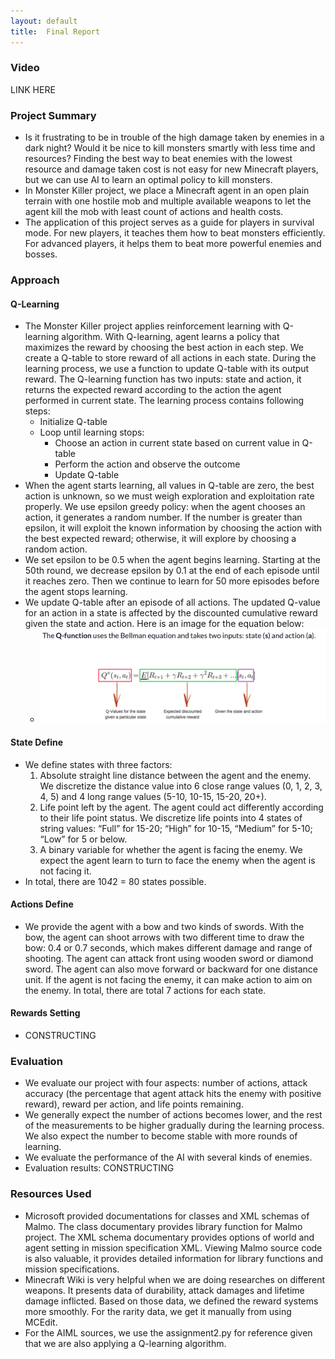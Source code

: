 ```yaml
---
layout: default
title:  Final Report
---
```


### Video
LINK HERE

### Project Summary
- Is it frustrating to be in trouble of the high damage taken by enemies in a dark night? Would it be nice to kill monsters smartly with less time and resources? Finding the best way to beat enemies with the lowest resource and damage taken cost is not easy for new Minecraft players, but we can use AI to learn an optimal policy to kill monsters.
- In Monster Killer project, we place a Minecraft agent in an open plain terrain with one hostile mob and multiple available weapons to let the agent kill the mob with least count of actions and health costs.
- The application of this project serves as a guide for players in survival mode. For new players, it teaches them how to beat monsters efficiently. For advanced players, it helps them to beat more powerful enemies and bosses.


### Approach
#### Q-Learning
- The Monster Killer project applies reinforcement learning with Q-learning algorithm. With Q-learning, agent learns a policy that maximizes the reward by choosing the best action in each step. We create a Q-table to store reward of all actions in each state. During the learning process, we use a function to update Q-table with its output reward. The Q-learning function has two inputs: state and action, it returns the expected reward according to the action the agent performed in current state. The learning process contains following steps:
  - Initialize Q-table
  - Loop until learning stops:
    - Choose an action in current state based on current value in Q-table
    - Perform the action and observe the outcome
    - Update Q-table
- When the agent starts learning, all values in Q-table are zero, the best action is unknown, so we must weigh exploration and exploitation rate properly. We use epsilon greedy policy: when the agent chooses an action, it generates a random number. If the number is greater than epsilon, it will exploit the known information by choosing the action with the best expected reward; otherwise, it will explore by choosing a random action. 
- We set epsilon to be 0.5 when the agent begins learning. Starting at the 50th round, we decrease epsilon by 0.1 at the end of each episode until it reaches zero. Then we continue to learn for 50 more episodes before the agent stops learning.
- We update Q-table after an episode of all actions. The updated Q-value for an action in a state is affected by the discounted cumulative reward given the state and action. Here is an image for the equation below:
  - ![Image Text](https://raw.githubusercontent.com/zhoupeng1998/Monster-Kill-Resource/master/final-img/fig1.png)

#### State Define
- We define states with three factors:
  1. Absolute straight line distance between the agent and the enemy. We discretize the distance value into 6 close range values (0, 1, 2, 3, 4, 5) and 4 long range values (5-10, 10-15, 15-20, 20+).
  2. Life point left by the agent. The agent could act differently according to their life point status. We discretize life points into 4 states of string values: “Full” for 15-20; “High” for 10-15, “Medium” for 5-10; “Low” for 5 or below.
  3. A binary variable for whether the agent is facing the enemy. We expect the agent learn to turn to face the enemy when the agent is not facing it.
- In total, there are 10*4*2 = 80 states possible.

#### Actions Define
- We provide the agent with a bow and two kinds of swords. With the bow, the agent can shoot arrows with two different time to draw the bow: 0.4 or 0.7 seconds, which makes different damage and range of shooting. The agent can attack front using wooden sword or diamond sword. The agent can also move forward or backward for one distance unit. If the agent is not facing the enemy, it can make action to aim on the enemy. In total, there are total 7 actions for each state. 

#### Rewards Setting
- CONSTRUCTING

### Evaluation
- We evaluate our project with four aspects: number of actions, attack accuracy (the percentage that agent attack hits the enemy with positive reward), reward per action, and life points remaining. 
- We generally expect the number of actions becomes lower, and the rest of the measurements to be higher gradually during the learning process. We also expect the number to become stable with more rounds of learning.
- We evaluate the performance of the AI with several kinds of enemies.
- Evaluation results: CONSTRUCTING


### Resources Used
- Microsoft provided documentations for classes and XML schemas of Malmo. The class documentary provides library function for Malmo project. The XML schema documentary provides options of world and agent setting in mission specification XML. Viewing Malmo source code is also valuable, it provides detailed information for library functions and mission specifications.
- Minecraft Wiki is very helpful when we are doing researches on different weapons. It presents data of durability, attack damages and lifetime damage inflicted. Based on those data, we defined the reward systems more smoothly. For the rarity data, we get it manually from using MCEdit.
- For the AIML sources, we use the assignment2.py for reference given that we are also applying a Q-learning algorithm.






















